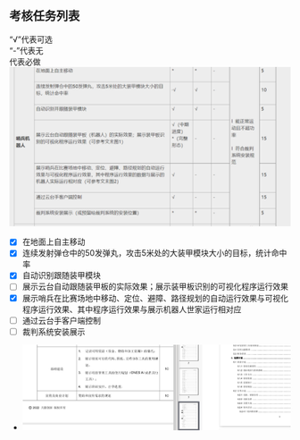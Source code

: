 ## 考核任务列表

“√”代表可选  
“-”代表无  
代表必做
![](attachment/Pasted%20image%2020221210055025.png)

+ [x] 在地面上自主移动
+ [x] 连续发射弹仓中的50发弹丸，攻击5米处的大装甲模块大小的目标，统计命中率
+ [x] 自动识别跟随装甲模块
+ [ ] 展示云台自动跟随装甲板的实际效果；展示装甲板识别的可视化程序运行效果
+ [x] 展示哨兵在比赛场地中移动、定位、避障、路径规划的自动运行效果与可视化程序运行效果、其中程序运行效果与展示机器人世家运行相对应
+ [ ] 通过云台手客户端控制
+ [ ] 裁判系统安装展示
+ ![](attachment/Pasted%20image%2020221214132902.png)